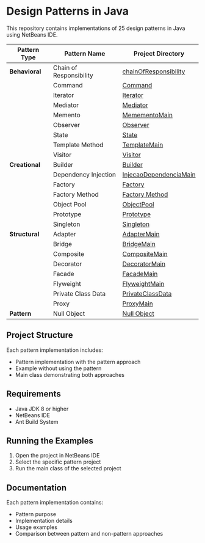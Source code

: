# Design Patterns in Java

This repository contains implementations of 25 design patterns in Java using NetBeans IDE.

| Pattern Type | Pattern Name | Project Directory |
|--------------|--------------|-------------------|
| **Behavioral** | Chain of Responsibility | [chainOfResponsibility](/chainOfResponsibility) |
| | Command | [Command](/Command) |
| | Iterator | [Iterator](/Iterator) |
| | Mediator | [Mediator](/MediatorMain) |
| | Memento | [MemementoMain](/MemementoMain) |
| | Observer | [Observer](https://github.com/GUSTAV0DEDEUS/Observer) |
| | State | [State](/State) |
| | Template Method | [TemplateMain](/TemplateMain) |
| | Visitor | [Visitor](/Visitor) |
| **Creational** | Builder | [Builder ](/Builder) |
| | Dependency Injection | [InjecaoDependenciaMain](/InjecaoDependenciaMain) |
| | Factory | [Factory](/Factory) |
| | Factory Method| [Factory Method](/Factory-Method) |
| | Object Pool | [ObjectPool](/ObjectPool) |
| | Prototype | [Prototype](/prototype) |
| | Singleton | [Singleton](/Singleton) |
| **Structural** | Adapter | [AdapterMain](/AdapterMain) |
| | Bridge | [BridgeMain](/BridgeMain) |
| | Composite | [CompositeMain](/CompositeMain) |
| | Decorator | [DecoratorMain](/DecoratorMain) |
| | Facade | [FacadeMain](/FacadeMain) |
| | Flyweight | [FlyweightMain](/FlyweightMain) |
| | Private Class Data | [PrivateClassData](/PrivateClassData) |
| | Proxy | [ProxyMain](/ProxyMain) |
| **Pattern** | Null Object | [Null Object](/Null) |

## Project Structure

Each pattern implementation includes:
- Pattern implementation with the pattern approach
- Example without using the pattern
- Main class demonstrating both approaches

## Requirements

- Java JDK 8 or higher
- NetBeans IDE
- Ant Build System

## Running the Examples

1. Open the project in NetBeans IDE
2. Select the specific pattern project
3. Run the main class of the selected project

## Documentation

Each pattern implementation contains:
- Pattern purpose
- Implementation details
- Usage examples
- Comparison between pattern and non-pattern approaches
